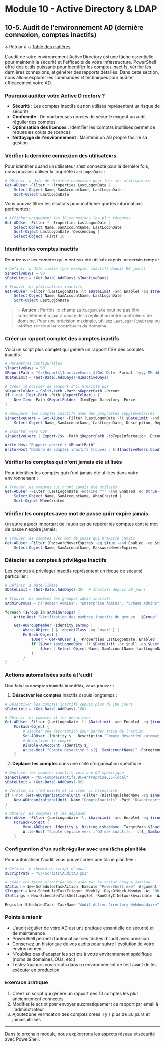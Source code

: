 # Module 10 - Active Directory & LDAP
## 10-5. Audit de l'environnement AD (dernière connexion, comptes inactifs)

🔝 Retour à la [Table des matières](/SOMMAIRE.md)

L'audit de votre environnement Active Directory est une tâche essentielle pour maintenir la sécurité et l'efficacité de votre infrastructure. PowerShell offre des outils puissants pour identifier les comptes inactifs, vérifier les dernières connexions, et générer des rapports détaillés. Dans cette section, nous allons explorer les commandes et techniques pour auditer efficacement votre AD.

### Pourquoi auditer votre Active Directory ?

- **Sécurité** : Les comptes inactifs ou non utilisés représentent un risque de sécurité
- **Conformité** : De nombreuses normes de sécurité exigent un audit régulier des comptes
- **Optimisation des licences** : Identifier les comptes inutilisés permet de réduire les coûts de licences
- **Nettoyage de l'environnement** : Maintenir un AD propre facilite sa gestion

### Vérifier la dernière connexion des utilisateurs

Pour identifier quand un utilisateur s'est connecté pour la dernière fois, nous pouvons utiliser la propriété `LastLogonDate` :

```powershell
# Obtenir la date de dernière connexion pour tous les utilisateurs
Get-ADUser -Filter * -Properties LastLogonDate |
    Select-Object Name, SamAccountName, LastLogonDate |
    Sort-Object LastLogonDate
```

Vous pouvez filtrer les résultats pour n'afficher que les informations pertinentes :

```powershell
# Afficher uniquement les 10 connexions les plus récentes
Get-ADUser -Filter * -Properties LastLogonDate |
    Select-Object Name, SamAccountName, LastLogonDate |
    Sort-Object LastLogonDate -Descending |
    Select-Object -First 10
```

### Identifier les comptes inactifs

Pour trouver les comptes qui n'ont pas été utilisés depuis un certain temps :

```powershell
# Définir la date limite (par exemple, inactifs depuis 90 jours)
$InactiveDays = 90
$DateLimit = (Get-Date).AddDays(-$InactiveDays)

# Trouver les utilisateurs inactifs
Get-ADUser -Filter {LastLogonDate -lt $DateLimit -and Enabled -eq $true} -Properties LastLogonDate |
    Select-Object Name, SamAccountName, LastLogonDate |
    Sort-Object LastLogonDate
```

> 💡 **Astuce** : Parfois, le champ `LastLogonDate` peut ne pas être complètement à jour à cause de la réplication entre contrôleurs de domaine. Pour une précision maximale, utilisez `LastLogonTimeStamp` ou vérifiez sur tous les contrôleurs de domaine.

### Créer un rapport complet des comptes inactifs

Voici un script plus complet qui génère un rapport CSV des comptes inactifs :

```powershell
# Paramètres configurables
$InactiveDays = 90
$ReportPath = "C:\Reports\InactiveUsers_$(Get-Date -Format 'yyyy-MM-dd').csv"
$DateLimit = (Get-Date).AddDays(-$InactiveDays)

# Créer le dossier de rapport s'il n'existe pas
$ReportFolder = Split-Path -Path $ReportPath -Parent
if (-not (Test-Path -Path $ReportFolder)) {
    New-Item -Path $ReportFolder -ItemType Directory -Force
}

# Récupérer les comptes inactifs avec des propriétés supplémentaires
$InactiveUsers = Get-ADUser -Filter {LastLogonDate -lt $DateLimit -and Enabled -eq $true} -Properties LastLogonDate, Description, Department, Manager, PasswordLastSet |
    Select-Object Name, SamAccountName, LastLogonDate, Description, Department, @{Name="Manager"; Expression={(Get-ADUser $_.Manager -Properties DisplayName).DisplayName}}, PasswordLastSet, DistinguishedName

# Exporter vers CSV
$InactiveUsers | Export-Csv -Path $ReportPath -NoTypeInformation -Encoding UTF8

Write-Host "Rapport généré : $ReportPath"
Write-Host "Nombre de comptes inactifs trouvés : $($InactiveUsers.Count)"
```

### Vérifier les comptes qui n'ont jamais été utilisés

Pour identifier les comptes qui n'ont jamais été utilisés dans votre environnement :

```powershell
# Trouver les comptes qui n'ont jamais été utilisés
Get-ADUser -Filter {LastLogonDate -notlike "*" -and Enabled -eq $true} -Properties LastLogonDate, WhenCreated |
    Select-Object Name, SamAccountName, WhenCreated |
    Sort-Object WhenCreated
```

### Vérifier les comptes avec mot de passe qui n'expire jamais

Un autre aspect important de l'audit est de repérer les comptes dont le mot de passe n'expire jamais :

```powershell
# Trouver les comptes avec mot de passe qui n'expire jamais
Get-ADUser -Filter {PasswordNeverExpires -eq $true -and Enabled -eq $true} -Properties PasswordNeverExpires |
    Select-Object Name, SamAccountName, PasswordNeverExpires
```

### Détecter les comptes à privilèges inactifs

Les comptes à privilèges inactifs représentent un risque de sécurité particulier :

```powershell
# Définir la date limite
$DateLimit = (Get-Date).AddDays(-30)  # Inactifs depuis 30 jours

# Trouver les membres des groupes admin inactifs
$AdminGroups = @("Domain Admins", "Enterprise Admins", "Schema Admins")

foreach ($Group in $AdminGroups) {
    Write-Host "Vérification des membres inactifs du groupe : $Group" -ForegroundColor Cyan

    Get-ADGroupMember -Identity $Group |
        Where-Object { $_.objectClass -eq "user" } |
        ForEach-Object {
            $User = Get-ADUser $_ -Properties LastLogonDate, Enabled
            if ($User.LastLogonDate -lt $DateLimit -or $null -eq $User.LastLogonDate) {
                $User | Select-Object Name, SamAccountName, LastLogonDate, Enabled, @{Name="AdminGroup"; Expression={$Group}}
            }
        }
}
```

### Actions automatisées suite à l'audit

Une fois les comptes inactifs identifiés, vous pouvez :

1. **Désactiver les comptes** inactifs depuis longtemps :

```powershell
# Désactiver les comptes inactifs depuis plus de 180 jours
$DateLimit = (Get-Date).AddDays(-180)

# Obtenir les comptes et les désactiver
Get-ADUser -Filter {LastLogonDate -lt $DateLimit -and Enabled -eq $true} -Properties LastLogonDate |
    ForEach-Object {
        # Ajouter une description pour garder trace de l'action
        Set-ADUser -Identity $_ -Description "Compte désactivé automatiquement le $(Get-Date -Format 'yyyy-MM-dd') pour inactivité"
        # Désactiver le compte
        Disable-ADAccount -Identity $_
        Write-Host "Compte désactivé : $($_.SamAccountName)" -ForegroundColor Yellow
    }
```

2. **Déplacer les comptes** dans une unité d'organisation spécifique :

```powershell
# Déplacer les comptes inactifs vers une OU spécifique
$InactiveOU = "OU=CompteInactifs,DC=entreprise,DC=local"
$DateLimit = (Get-Date).AddDays(-90)

# Vérifier si l'OU existe et la créer si nécessaire
if (-not (Get-ADOrganizationalUnit -Filter {DistinguishedName -eq $InactiveOU} -ErrorAction SilentlyContinue)) {
    New-ADOrganizationalUnit -Name "CompteInactifs" -Path "DC=entreprise,DC=local"
}

# Obtenir les comptes et les déplacer
Get-ADUser -Filter {LastLogonDate -lt $DateLimit -and Enabled -eq $true} -Properties LastLogonDate |
    ForEach-Object {
        Move-ADObject -Identity $_.DistinguishedName -TargetPath $InactiveOU
        Write-Host "Compte déplacé vers l'OU des inactifs : $($_.SamAccountName)" -ForegroundColor Yellow
    }
```

### Configuration d'un audit régulier avec une tâche planifiée

Pour automatiser l'audit, vous pouvez créer une tâche planifiée :

```powershell
# Définir le chemin du script d'audit
$ScriptPath = "C:\Scripts\AuditAD.ps1"

# Créer une tâche planifiée pour exécuter le script chaque semaine
$Action = New-ScheduledTaskAction -Execute "PowerShell.exe" -Argument "-NoProfile -ExecutionPolicy Bypass -File `"$ScriptPath`""
$Trigger = New-ScheduledTaskTrigger -Weekly -DaysOfWeek Monday -At "08:00"
$Settings = New-ScheduledTaskSettingsSet -RunOnlyIfNetworkAvailable -WakeToRun

Register-ScheduledTask -TaskName "Audit Active Directory Hebdomadaire" -Action $Action -Trigger $Trigger -Settings $Settings -RunLevel Highest -User "SYSTEM"
```

### Points à retenir

- L'audit régulier de votre AD est une pratique essentielle de sécurité et de maintenance
- PowerShell permet d'automatiser ces tâches d'audit avec précision
- Conservez un historique de vos audits pour suivre l'évolution de votre environnement
- N'oubliez pas d'adapter les scripts à votre environnement spécifique (noms de domaines, OUs, etc.)
- Testez toujours vos scripts dans un environnement de test avant de les exécuter en production

### Exercice pratique

1. Créez un script qui génère un rapport des 10 comptes les plus anciennement connectés
2. Modifiez le script pour envoyer automatiquement ce rapport par email à l'administrateur
3. Ajoutez une vérification des comptes créés il y a plus de 30 jours et jamais utilisés

---

Dans le prochain module, nous explorerons les aspects réseau et sécurité avec PowerShell.
